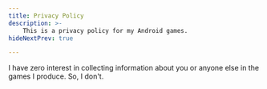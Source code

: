 ```yaml
---
title: Privacy Policy
description: >-
    This is a privacy policy for my Android games.
hideNextPrev: true

---
```


I have zero interest in collecting information about you
or anyone else
in the games I produce.
So, I don't.
